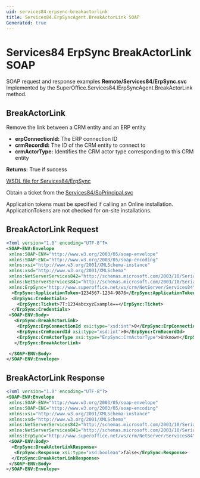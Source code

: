 ```yaml
---
uid: services84-erpsync-breakactorlink
title: Services84.ErpSyncAgent.BreakActorLink SOAP
Generated: true
---
```


# Services84 ErpSync BreakActorLink SOAP

SOAP request and response examples **Remote/Services84/ErpSync.svc**
Implemented by the <see cref="M:SuperOffice.Services84.IErpSyncAgent.BreakActorLink">SuperOffice.Services84.IErpSyncAgent.BreakActorLink</see> method.

## BreakActorLink

Remove the link between a CRM entity and an ERP entity

* **erpConnectionId:** The ERP connection ID
* **crmRecordId:** The ID of the CRM entity to connect to
* **crmActorType:** Identifies the CRM actor type corresponding to this CRM entity

**Returns:** True if success


[WSDL file for Services84/ErpSync](../Services84-ErpSync.md)

Obtain a ticket from the [Services84/SoPrincipal.svc](../SoPrincipal/index.md)

Application tokens must be specified if calling an Online installation. ApplicationTokens are not checked for on-site installations.

## BreakActorLink Request

```xml
<?xml version="1.0" encoding="UTF-8"?>
<SOAP-ENV:Envelope
 xmlns:SOAP-ENV="http://www.w3.org/2003/05/soap-envelope"
 xmlns:SOAP-ENC="http://www.w3.org/2003/05/soap-encoding"
 xmlns:xsi="http://www.w3.org/2001/XMLSchema-instance"
 xmlns:xsd="http://www.w3.org/2001/XMLSchema"
 xmlns:NetServerServices842="http://schemas.microsoft.com/2003/10/Serialization/Arrays"
 xmlns:NetServerServices841="http://schemas.microsoft.com/2003/10/Serialization/"
 xmlns:ErpSync="http://www.superoffice.net/ws/crm/NetServer/Services84">
  <ErpSync:ApplicationToken>1234567-1234-9876</ErpSync:ApplicationToken>
  <ErpSync:Credentials>
    <ErpSync:Ticket>7T:1234abcxyzExample==</ErpSync:Ticket>
  </ErpSync:Credentials>
 <SOAP-ENV:Body>
   <ErpSync:BreakActorLink>
    <ErpSync:ErpConnectionId xsi:type="xsd:int">0</ErpSync:ErpConnectionId>
    <ErpSync:CrmRecordId xsi:type="xsd:int">0</ErpSync:CrmRecordId>
    <ErpSync:CrmActorType xsi:type="ErpSync:CrmActorType">Unknown</ErpSync:CrmActorType>
   </ErpSync:BreakActorLink>

 </SOAP-ENV:Body>
</SOAP-ENV:Envelope>

```


## BreakActorLink Response

```xml
<?xml version="1.0" encoding="UTF-8"?>
<SOAP-ENV:Envelope
 xmlns:SOAP-ENV="http://www.w3.org/2003/05/soap-envelope"
 xmlns:SOAP-ENC="http://www.w3.org/2003/05/soap-encoding"
 xmlns:xsi="http://www.w3.org/2001/XMLSchema-instance"
 xmlns:xsd="http://www.w3.org/2001/XMLSchema"
 xmlns:NetServerServices842="http://schemas.microsoft.com/2003/10/Serialization/Arrays"
 xmlns:NetServerServices841="http://schemas.microsoft.com/2003/10/Serialization/"
 xmlns:ErpSync="http://www.superoffice.net/ws/crm/NetServer/Services84">
 <SOAP-ENV:Body>
  <ErpSync:BreakActorLinkResponse>
   <ErpSync:Response xsi:type="xsd:boolean">false</ErpSync:Response>
  </ErpSync:BreakActorLinkResponse>
 </SOAP-ENV:Body>
</SOAP-ENV:Envelope>

```


